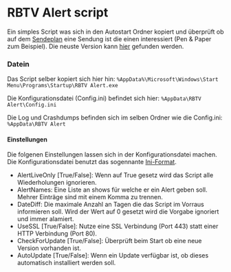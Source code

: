 # RBTV Alert script

Ein simples Script was sich in den Autostart Ordner kopiert und überprüft ob auf dem [Sendeplan](https://www.rocketbeans.tv/wochenplan/) eine Sendung ist die einen interessiert (Pen & Paper zum Beispiel). Die neuste Version kann [hier](https://www.github.com/CppAndre/RBTV-Alert/releases/latest) gefunden werden.

### Datein

Das Script selber kopiert sich hier hin: `%AppData%\Microsoft\Windows\Start Menu\Programs\Startup\RBTV Alert.exe`

Die Konfigurationsdatei (Config.ini) befindet sich hier: `%AppData\RBTV Alert\Config.ini`

Die Log und Crashdumps befinden sich im selben Ordner wie die Config.ini: `%AppData\RBTV Alert`

#### Einstellungen

Die folgenen Einstellungen lassen sich in der Konfigurationsdatei machen.
Die Konfigurationsdatei benutzt das sogennante [Ini-Format](https://de.wikipedia.org/wiki/Initialisierungsdatei#Aufbau).

* AlertLiveOnly [True/False]: Wenn auf True gesetz wird das Script alle Wiederholungen ignorieren.
* AlertNames: Eine Liste an shows für welche er ein Alert geben soll. Mehrer Einträge sind mit einem Komma zu trennen.
* DateDiff: Die maximale Anzahl an Tagen die das Script im Vorraus informieren soll. Wird der Wert auf 0 gesetzt wird die Vorgabe ignoriert und immer alamiert.
* UseSSL [True/False]: Nutze eine SSL Verbindung (Port 443) statt einer HTTP Verbindung (Port 80).
* CheckForUpdate [True/False]: Überprüft beim Start ob eine neue Version vorhanden ist.
* AutoUpdate [True/False]: Wenn ein Update verfügbar ist, ob dieses automatisch installiert werden soll.
